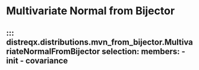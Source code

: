 # Multivariate Normal from Bijector

::: distreqx.distributions.mvn_from_bijector.MultivariateNormalFromBijector
    selection:
        members:
            - __init__
            - covariance
---